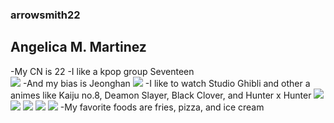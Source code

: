 ### **arrowsmith22**
##  Angelica M. Martinez
-My CN is 22
-I like a kpop group Seventeen  
![](https://i.guim.co.uk/img/media/863a6624b6cc164fc33717c65312168cce4d17c9/0_183_5782_3468/master/5782.jpg?width=465&dpr=1&s=none)
-And my bias is Jeonghan
![](https://i.pinimg.com/736x/fb/10/69/fb1069ad10e632a88b33bdee1daca1b0.jpg)
-I like to watch Studio Ghibli and other a animes like Kaiju no.8, Deamon Slayer, Black Clover, and Hunter x Hunter 
![](https://images.amcnetworks.com/ifccenter.com/wp-content/uploads/2023/06/spirited-away-update.jpeg)
![](https://cdn.britannica.com/87/212187-050-5DB765AE/My-Neighbor-Totoro-Hayao-Miyazaki-Studio-Ghibli-movie-still-1988.jpg?w=690)
![](https://static.zerochan.net/Kaiju.No..8.full.4078986.jpg)
![](https://m.media-amazon.com/images/M/MV5BZmZkZjNhMWMtM2U0Mi00MjdlLTk3NmMtMTMwZjgwOTJmODMzXkEyXkFqcGc@._V1_.jpg)
![](https://m.media-amazon.com/images/M/MV5BYzYxOTlkYzctNGY2MC00MjNjLWIxOWMtY2QwYjcxZWIwMmEwXkEyXkFqcGc@._V1_FMjpg_UX1000_.jpg)
-My favorite foods are fries, pizza, and ice cream
